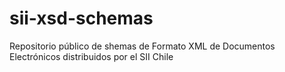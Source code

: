 # sii-xsd-schemas
Repositorio público de shemas de Formato XML de Documentos Electrónicos distribuidos por el SII Chile
